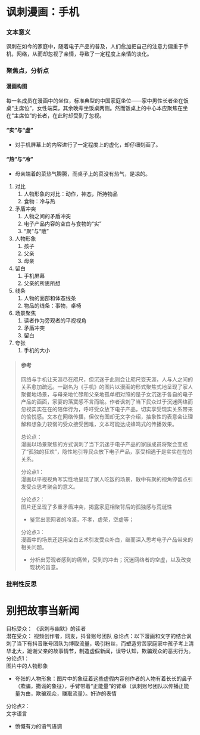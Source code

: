 # 讽刺漫画：手机

### 文本意义
讽刺在如今的家庭中，随着电子产品的普及，人们愈加把自己的注意力偏重于手机，网络，从而却忽视了亲情，导致了一定程度上亲情的淡化。 

### 聚焦点，分析点
#### 漫画构图
每一名成员在漫画中的坐位，标准典型的中国家庭坐位——家中男性长者坐在饭桌“主席位”，女性端菜，其余晚辈坐饭桌两侧。然而饭桌上的中心本应聚焦在坐在“主席位”的长者，在此时却受到了忽视。

#### “实”与“虚”
* 对手机屏幕上的内容进行了一定程度上的虚化，却仔细刻画了。  

#### “热”与“冷”
* 母亲端着的菜热气腾腾，而桌子上的菜没有热气，是凉的。  
  
1. 对比
   1. 人物形象的对比：动作，神态，所持物品
   2. 食物：冷与热
2. 矛盾冲突
   1. 人物之间的矛盾冲突
   2. 电子产品内容的空白与食物的“实”
   3. “聚”与“散”
3. 人物形象
   1. 孩子
   2. 父亲
   3. 母亲
4. 留白
   1. 手机屏幕
   2. 父亲的所思所想
5. 线条
   1. 人物的面部和体态线条
   2. 物品的线条：事物，桌椅
6. 场景聚焦
   1. 读者作为旁观者的平视视角
   2. 矛盾冲突
   3. 留白
7. 夸张
   1. 手机的大小
> #### 参考
> 网络与手机让天涯尽在咫尺，但沉迷于此则会让咫尺变天涯，人与人之间的关系愈加疏远。一副名为《手机》的图片以漫画的形式聚焦式地呈现了家人聚餐地场景，与母亲地忙碌和父亲地孤单相对照的是子女沉迷于各自的电子产品的画面，家宴的落寞感不言而喻。作者讽刺了当下民众过于沉迷网络而忽视实实在在的陪伴行为，呼吁受众放下电子产品，切实享受现实关系带来的愉悦感。文本在网络传播，但仅有图却无文字介绍，抽象性的表意会让理解和想象力较弱的受众接受困难，文本可能达成蜂鸣式的传播效果。  
> 
> 总论点：  
> 漫画以场景聚焦的方式讽刺了当下沉迷于电子产品的家庭成员将聚会变成了“孤独的狂欢”，隐性地引导民众放下电子产品，享受相遇于是实实在在的关系。
>
> 分论点1：  
> 漫画以平视视角写实性地呈现了家人吃饭的场景，散中有聚的视角停留点引发受众思考聚会的意义。
>
> 分论点2：  
> 图片还呈现了多重矛盾冲突，揭露家庭相聚背后的孤独感与荒诞性  
> * 鉴赏出恋网者的冷漠，不孝，虚荣，空虚等；
>
> 分论点3：  
> 漫画中的场景还运用空白艺术引发受众补白，继而深入思考电子产品带来的相关问题。
>  * 分析出旁观者感到的痛苦，受到的冲击；沉迷网络者的空虚，以及改变现状的旨意。  

### 批判性反思

# 别把故事当新闻
目标受众： 《讽刺与幽默》的读者  
潜在受众：  视频创作者，网友，抖音账号团队 
总论点：以下漫画和文字的结合讽刺了当下有抖音账号团队为博取流量，吸引粉丝，而塑造穷苦家庭家中孩子考上清华北大，跪谢父亲的故事情节，制造虚假新闻，误导认知，欺骗观众的恶劣行为。  
分论点1：  
图片中的人物形象
* 夸张的人物形象：图片中的象征着这些虚假内容创作者的人物有着长长的鼻子（欺骗，撒谎的象征），手臂带着“正能量”的臂章（讽刺账号团队以传播正能量为由，欺骗观众，赚取流量）。奸诈的表情
  
分论点2：  
文字语言
* 愤慨有力的语气语调
